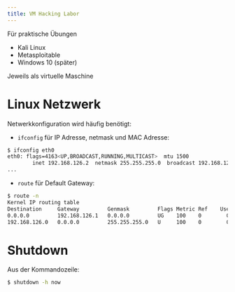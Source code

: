 ```yaml
---
title: VM Hacking Labor
---
```


Für praktische Übungen

- Kali Linux
- Metasploitable
- Windows 10 (später)

Jeweils als virtuelle Maschine



# Linux Netzwerk

Netwerkkonfiguration wird häufig benötigt:

- `ifconfig` für IP Adresse, netmask und MAC Adresse:

```sh
$ ifconfig eth0      
eth0: flags=4163<UP,BROADCAST,RUNNING,MULTICAST>  mtu 1500
        inet 192.168.126.2  netmask 255.255.255.0  broadcast 192.168.126.255
...
```

- `route` für Default Gateway:


```sh
$ route -n       
Kernel IP routing table
Destination     Gateway         Genmask         Flags Metric Ref    Use Iface
0.0.0.0         192.168.126.1   0.0.0.0         UG    100    0        0 eth0
192.168.126.0   0.0.0.0         255.255.255.0   U     100    0        0 eth0
```



# Shutdown

Aus der Kommandozeile:

```sh
$ shutdown -h now
```

